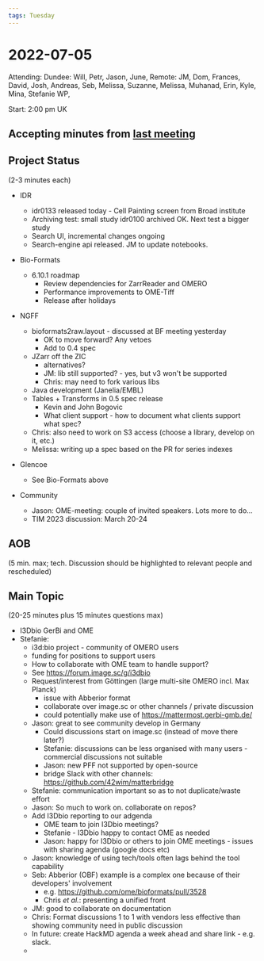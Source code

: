 ```yaml
---
tags: Tuesday
---
```


# 2022-07-05

Attending: Dundee: Will, Petr, Jason, June, Remote: JM, Dom, Frances, David, Josh, Andreas, Seb, Melissa, Suzanne, Melissa, Muhanad, Erin, Kyle, Mina, Stefanie WP, 

Start: 2:00 pm UK

## Accepting minutes from [last meeting](https://github.com/ome/meeting-minutes)

## Project Status

(2-3 minutes each)

- IDR
    - idr0133 released today - Cell Painting screen from Broad institute
    - Archiving test: small study idr0100 archived OK. Next test a bigger study
    - Search UI, incremental changes ongoing
    - Search-engine api released. JM to update notebooks.

- Bio-Formats
    - 6.10.1 roadmap
        - Review dependencies for ZarrReader and OMERO
        - Performance improvements to OME-Tiff
        - Release after holidays

- NGFF
  - bioformats2raw.layout - discussed at BF meeting yesterday
      - OK to move forward? Any vetoes
      - Add to 0.4 spec
  - JZarr off the ZIC
      - alternatives?
      - JM: lib still supported? - yes, but v3 won't be supported
      - Chris: may need to fork various libs
  - Java development (Janelia/EMBL)
  - Tables + Transforms in 0.5 spec release
      - Kevin and John Bogovic
      - What client support - how to document what clients support what spec?
  - Chris: also need to work on S3 access (choose a library, develop on it, etc.)
  - Melissa: writing up a spec based on the PR for series indexes

- Glencoe
  - See Bio-Formats above

- Community
    - Jason: OME-meeting: couple of invited speakers. Lots more to do...
    - TIM 2023 discussion: March 20-24

## AOB

(5 min. max; tech. Discussion should be highlighted to relevant people and rescheduled)

## Main Topic

(20-25 minutes plus 15 minutes questions max)

- I3Dbio GerBi and OME
- Stefanie: 
    - i3d:bio project - community of OMERO users
    - funding for positions to support users
    - How to collaborate with OME team to handle support?
    - See https://forum.image.sc/g/i3dbio 
    - Request/interest from Göttingen (large multi-site OMERO incl. Max Planck)
      - issue with Abberior format
      - collaborate over image.sc or other channels / private discussion
      - could potentially make use of https://mattermost.gerbi-gmb.de/
    - Jason: great to see community develop in Germany
        - Could discussions start on image.sc (instead of move there later?)
        - Stefanie: discussions can be less organised with many users - commercial discussions not suitable
        - Jason: new PFF not supported by open-source
        - bridge Slack with other channels: https://github.com/42wim/matterbridge
    - Stefanie: communication important so as to not duplicate/waste effort
    - Jason: So much to work on. collaborate on repos?
    - Add I3Dbio reporting to our adgenda
        - OME team to join I3Dbio meetings?
        - Stefanie - I3Dbio happy to contact OME as needed
        - Jason: happy for I3Dbio or others to join OME meetings - issues with sharing agenda (google docs etc)
    - Jason: knowledge of using tech/tools often lags behind the tool capability
    - Seb: Abberior (OBF) example is a complex one because of their developers' involvement
      - e.g. https://github.com/ome/bioformats/pull/3528
      - Chris _et al._: presenting a unified front
    - JM: good to collaborate on documentation
    - Chris: Format discussions 1 to 1 with vendors less effective than showing community need in public discussion
    - In future: create HackMD agenda a week ahead and share link - e.g. slack.
    - 
